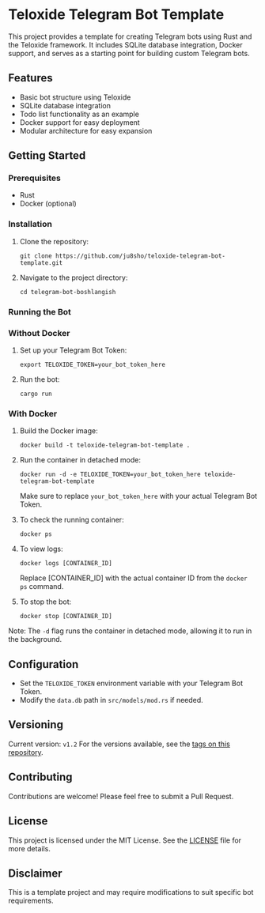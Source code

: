 # Teloxide Telegram Bot Template

This project provides a template for creating Telegram bots using Rust and the Teloxide framework. It includes SQLite database integration, Docker support, and serves as a starting point for building custom Telegram bots.

## Features

- Basic bot structure using Teloxide
- SQLite database integration
- Todo list functionality as an example
- Docker support for easy deployment
- Modular architecture for easy expansion

## Getting Started

### Prerequisites

- Rust
- Docker (optional)

### Installation

1. Clone the repository:
   ```
   git clone https://github.com/ju8sho/teloxide-telegram-bot-template.git
   ```
2. Navigate to the project directory:
   ```
   cd telegram-bot-boshlangish
   ```

### Running the Bot

### Without Docker

1. Set up your Telegram Bot Token:
   ```
   export TELOXIDE_TOKEN=your_bot_token_here
   ```
2. Run the bot:
   ```
   cargo run
   ```

### With Docker

1. Build the Docker image:
   ```
   docker build -t teloxide-telegram-bot-template .
   ```
2. Run the container in detached mode:
   ```
   docker run -d -e TELOXIDE_TOKEN=your_bot_token_here teloxide-telegram-bot-template
   ```

   Make sure to replace `your_bot_token_here` with your actual Telegram Bot Token.

3. To check the running container:
   ```
   docker ps
   ```

4. To view logs:
   ```
   docker logs [CONTAINER_ID]
   ```
   Replace [CONTAINER_ID] with the actual container ID from the `docker ps` command.

5. To stop the bot:
   ```
   docker stop [CONTAINER_ID]
   ```

Note: The `-d` flag runs the container in detached mode, allowing it to run in the background.

## Configuration

- Set the `TELOXIDE_TOKEN` environment variable with your Telegram Bot Token.
- Modify the `data.db` path in `src/models/mod.rs` if needed.

## Versioning
Current version: `v1.2`
For the versions available, see the [tags on this repository](https://github.com/ju8sho/teloxide-telegram-bot-template/tags).


## Contributing

Contributions are welcome! Please feel free to submit a Pull Request.

## License

This project is licensed under the MIT License. See the [LICENSE](LICENSE) file for more details.

## Disclaimer

This is a template project and may require modifications to suit specific bot requirements.

